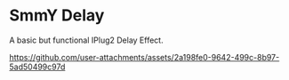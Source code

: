 # SmmY Delay
A basic but functional IPlug2 Delay Effect.

https://github.com/user-attachments/assets/2a198fe0-9642-499c-8b97-5ad50499c97d

